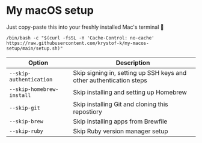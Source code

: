 # My macOS setup

Just copy-paste this into your freshly installed Mac's terminal 🚀

```console
/bin/bash -c "$(curl -fsSL -H 'Cache-Control: no-cache' https://raw.githubusercontent.com/krystof-k/my-macos-setup/main/setup.sh)"
```

| Option | Description |
| - | - |
| `--skip-authentication` | Skip signing in, setting up SSH keys and other authentication steps |
| `--skip-homebrew-install` | Skip installing and setting up Homebrew |
| `--skip-git` | Skip installing Git and cloning this repostiory |
| `--skip-brew` | Skip installing apps from Brewfile |
| `--skip-ruby` | Skip Ruby version manager setup |
